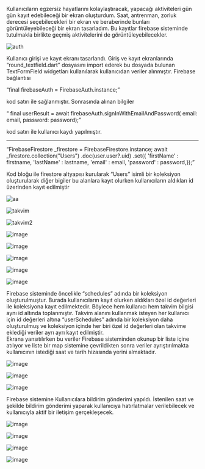Kullanıcıların egzersiz hayatlarını kolaylaştıracak, yapacağı aktiviteleri gün gün kayıt edebileceği bir ekran oluşturdum. Saat, antrenman, zorluk derecesi seçebilecekleri bir ekran ve beraberinde bunları görüntüleyebileceği bir ekran tasarladım. Bu kayıtlar firebase sisteminde tutulmakla birlikte geçmiş aktivitelerini de görüntüleyebilecekler.



![auth](https://github.com/user-attachments/assets/91936373-66db-41b9-98aa-d4710714f717)

Kullanıcı girişi ve kayıt ekranı tasarlandı. Giriş ve kayıt ekranlarında “round_textfield.dart” dosyasını import ederek bu dosyada bulunan TextFormField widgetları kullanılarak kullanıcıdan veriler alınmıştır. Firebase bağlantısı 

“final firebaseAuth = FirebaseAuth.instance;” 

kod satırı ile sağlanmıştır. Sonrasında alınan bilgiler  

 “ final userResult = await firebaseAuth.signInWithEmailAndPassword( 
email: email, password: password);”

 kod satırı ile kullanıcı kaydı yapılmıştır.

-----
“FirebaseFirestore _firestore = FirebaseFirestore.instance;
await _firestore.collection("Users")
    .doc(user.user?.uid)
    .set({
      'firstName' : firstname,
      'lastName' : lastname,
      'email' : email,
      'password' : password,});”

Kod bloğu ile firestore altyapısı kurularak “Users” isimli bir koleksiyon oluşturularak diğer bigiler bu alanlara kayıt olurken kullanıcıların aldıkları id üzerinden kayıt edilmiştir

               


![aa](https://github.com/user-attachments/assets/a1886bad-8f3b-410d-ada6-9c5c316792ce)




![takvim](https://github.com/user-attachments/assets/a5087294-9689-4ce2-8e2a-e8c2aa915919)

![takvim2](https://github.com/user-attachments/assets/34d6c94d-2d86-4148-9002-e01153a29fa9)

![image](https://github.com/user-attachments/assets/b070fd46-8948-44e9-9863-719a8ac584df)



![image](https://github.com/user-attachments/assets/67bb40b7-4aca-42cd-85d5-3c43016009b6)

![image](https://github.com/user-attachments/assets/5033ef54-3059-42a9-830d-c30e5f9cbf77)

![image](https://github.com/user-attachments/assets/2c52bc75-2270-4d06-b7cb-86c07443dc64)

![image](https://github.com/user-attachments/assets/6711d14b-80aa-4502-9ae8-cc7844f3d686)




Firebase sisteminde öncelikle “schedules” adında bir koleksiyon oluşturulmuştur. Burada kullanıcıların kayıt olurken aldıkları özel id değerleri ile koleksiyona kayıt edilmektedir. Böylece hem kullanıcı hem takvim bilgisi aynı id altında toplanmıştır.
Takvim alanını kullanmak isteyen her kullanıcı için id değerleri altına “userSchedules” adında bir koleksiyon daha oluşturulmuş ve koleksiyon içinde her biri özel id değerleri olan takvime eklediği veriler ayrı ayrı kayıt edilmiştir.  
Ekrana yansıtılırken bu veriler Firebase sisteminden okunup bir liste içine atılıyor ve liste bir map sistemine çevrildikten sonra veriler ayrıştırılmakta kullanıcının istediği saat ve tarih hizasında yerini almaktadır.

![image](https://github.com/user-attachments/assets/5caa93f5-41af-40b4-9305-26216b180cc6)

![image](https://github.com/user-attachments/assets/3a2061dc-9165-4d89-b76d-f7cc630fc444)

![image](https://github.com/user-attachments/assets/ef545df3-772a-41e4-a5c7-90f4d731a135)







Firebase sistemine Kullanıcılara bildirim gönderimi yapıldı. İstenilen saat ve şekilde bildirim gönderimi yaparak kullanıcıya hatırlatmalar verilebilecek ve kullanıcıyla aktif bir iletişim gerçekleşecek. 

![image](https://github.com/user-attachments/assets/b4c3d63f-1147-49dd-8193-8ae9e4326073)

![image](https://github.com/user-attachments/assets/08eed32c-8a78-4ae8-bca7-3fca10e5b8d9)

![image](https://github.com/user-attachments/assets/3da19702-ddda-4ff7-81a3-344a98bf7e0c)

![image](https://github.com/user-attachments/assets/afc35627-50a2-48cf-83ee-970165f54414)












